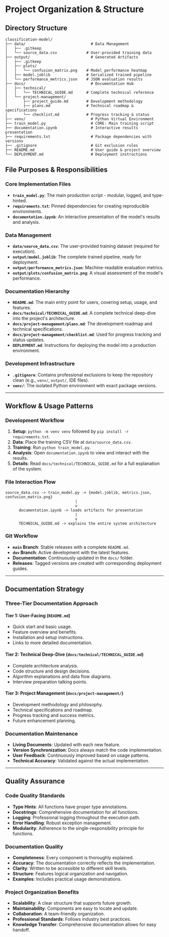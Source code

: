 # Project Organization & Structure

## Directory Structure

```
classification-model/
├── data/                             # Data Management
│   ├── .gitkeep
│   └── source_data.csv             # User-provided training data
├── output/                           # Generated Artifacts
│   ├── .gitkeep
│   ├── plots/
│   │   └── confusion_matrix.png    # Model performance heatmap
│   ├── model.joblib                # Serialized trained pipeline
│   └── performance_metrics.json    # JSON evaluation results
├── docs/                             # Documentation Hub
│   ├── technical/
│   │   └── TECHNICAL_GUIDE.md      # Complete technical reference
│   └── project-management/
│       ├── project_guide.md        # Development methodology
│       ├── plans.md                # Technical roadmap & specifications
│       └── checklist.md            # Progress tracking & status
├── venv/                             # Python Virtual Environment
├── train_model.py                    # CORE: Main training script
├── documentation.ipynb               # Interactive results presentation
├── requirements.txt                  # Package dependencies with versions
├── .gitignore                        # Git exclusion rules
├── README.md                         # User guide & project overview
└── DEPLOYMENT.md                     # Deployment instructions
```

## File Purposes & Responsibilities

### Core Implementation Files

  - **`train_model.py`**: The main production script - modular, logged, and type-hinted.
  - **`requirements.txt`**: Pinned dependencies for creating reproducible environments.
  - **`documentation.ipynb`**: An interactive presentation of the model's results and analysis.

### Data Management

  - **`data/source_data.csv`**: The user-provided training dataset (required for execution).
  - **`output/model.joblib`**: The complete trained pipeline, ready for deployment.
  - **`output/performance_metrics.json`**: Machine-readable evaluation metrics.
  - **`output/plots/confusion_matrix.png`**: A visual assessment of the model's performance.

### Documentation Hierarchy

  - **`README.md`**: The main entry point for users, covering setup, usage, and features.
  - **`docs/technical/TECHNICAL_GUIDE.md`**: A complete technical deep-dive into the project's architecture.
  - **`docs/project-management/plans.md`**: The development roadmap and technical specifications.
  - **`docs/project-management/checklist.md`**: Used for progress tracking and status updates.
  - **`DEPLOYMENT.md`**: Instructions for deploying the model into a production environment.

### Development Infrastructure

  - **`.gitignore`**: Contains professional exclusions to keep the repository clean (e.g., `venv/`, `output/`, IDE files).
  - **`venv/`**: The isolated Python environment with exact package versions.

-----

## Workflow & Usage Patterns

### Development Workflow

1.  **Setup**: `python -m venv venv` followed by `pip install -r requirements.txt`.
2.  **Data**: Place the training CSV file at `data/source_data.csv`.
3.  **Training**: Run `python train_model.py`.
4.  **Analysis**: Open `documentation.ipynb` to view and interact with the results.
5.  **Details**: Read `docs/technical/TECHNICAL_GUIDE.md` for a full explanation of the system.

### File Interaction Flow

```
source_data.csv -> train_model.py -> {model.joblib, metrics.json, confusion_matrix.png}
                               |
                               v
      documentation.ipynb -> loads artifacts for presentation
                               |
                               v
      TECHNICAL_GUIDE.md -> explains the entire system architecture
```

### Git Workflow

  - **`main` Branch**: Stable releases with a complete `README.md`.
  - **`dev` Branch**: Active development with the latest features.
  - **Documentation**: Continuously updated in the `docs/` folder.
  - **Releases**: Tagged versions are created with corresponding deployment guides.

-----

## Documentation Strategy

### Three-Tier Documentation Approach

#### Tier 1: User-Facing (`README.md`)

  - Quick start and basic usage.
  - Feature overview and benefits.
  - Installation and setup instructions.
  - Links to more detailed documentation.

#### Tier 2: Technical Deep-Dive (`docs/technical/TECHNICAL_GUIDE.md`)

  - Complete architecture analysis.
  - Code structure and design decisions.
  - Algorithm explanations and data flow diagrams.
  - Interview preparation talking points.

#### Tier 3: Project Management (`docs/project-management/`)

  - Development methodology and philosophy.
  - Technical specifications and roadmap.
  - Progress tracking and success metrics.
  - Future enhancement planning.

### Documentation Maintenance

  - **Living Documents**: Updated with each new feature.
  - **Version Synchronization**: Docs always match the code implementation.
  - **User Feedback**: Continuously improved based on usage patterns.
  - **Technical Accuracy**: Validated against the actual implementation.

-----

## Quality Assurance

### Code Quality Standards

  - **Type Hints**: All functions have proper type annotations.
  - **Docstrings**: Comprehensive documentation for all functions.
  - **Logging**: Professional logging throughout the execution path.
  - **Error Handling**: Robust exception management.
  - **Modularity**: Adherence to the single-responsibility principle for functions.

### Documentation Quality

  - **Completeness**: Every component is thoroughly explained.
  - **Accuracy**: The documentation correctly reflects the implementation.
  - **Clarity**: Written to be accessible to different skill levels.
  - **Structure**: Features logical organization and navigation.
  - **Examples**: Includes practical usage demonstrations.

### Project Organization Benefits

  - **Scalability**: A clear structure that supports future growth.
  - **Maintainability**: Components are easy to locate and update.
  - **Collaboration**: A team-friendly organization.
  - **Professional Standards**: Follows industry best practices.
  - **Knowledge Transfer**: Comprehensive documentation allows for easy handoff.
